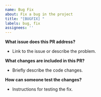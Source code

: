 ```yaml
---
name: Bug Fix
about: Fix a bug in the project
title: "[BUGFIX] "
labels: bug, fix
assignees: ''
---
```


**What issue does this PR address?**
- Link to the issue or describe the problem.

**What changes are included in this PR?**
- Briefly describe the code changes.

**How can someone test the changes?**
- Instructions for testing the fix.

